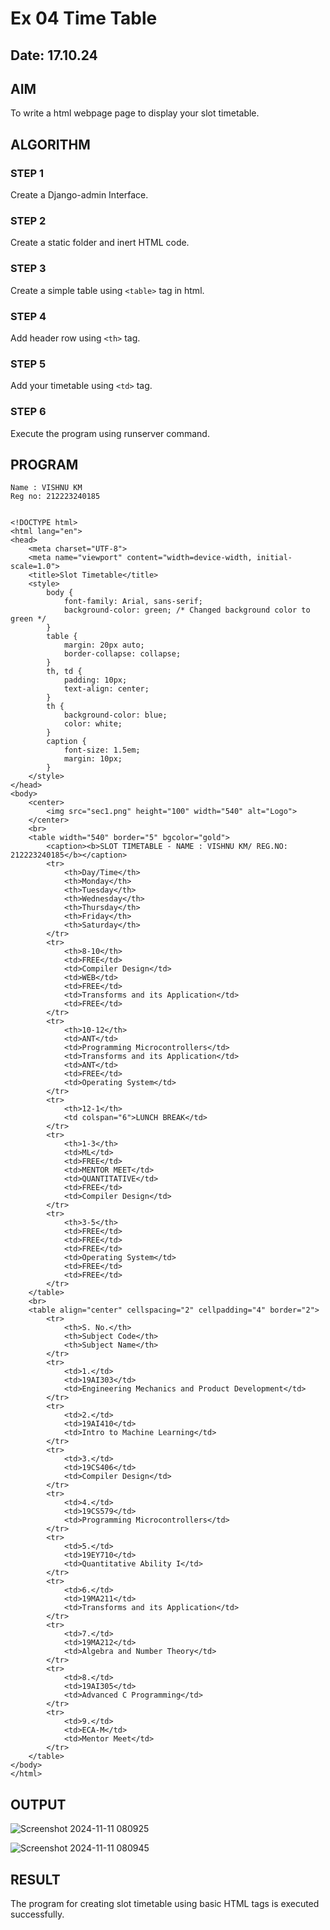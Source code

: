 # Ex 04 Time Table
## Date: 17.10.24

## AIM
To write a html webpage page to display your slot timetable.

## ALGORITHM
### STEP 1
Create a Django-admin Interface.

### STEP 2
Create a static folder and inert HTML code.

### STEP 3
Create a simple table using ```<table>``` tag in html.

### STEP 4
Add header row using ```<th>``` tag.

### STEP 5
Add your timetable using ```<td>``` tag.

### STEP 6
Execute the program using runserver command.

## PROGRAM
```
Name : VISHNU KM
Reg no: 212223240185


<!DOCTYPE html>
<html lang="en">
<head>
    <meta charset="UTF-8">
    <meta name="viewport" content="width=device-width, initial-scale=1.0">
    <title>Slot Timetable</title>
    <style>
        body {
            font-family: Arial, sans-serif;
            background-color: green; /* Changed background color to green */
        }
        table {
            margin: 20px auto;
            border-collapse: collapse;
        }
        th, td {
            padding: 10px;
            text-align: center;
        }
        th {
            background-color: blue;
            color: white;
        }
        caption {
            font-size: 1.5em;
            margin: 10px;
        }
    </style>
</head>
<body>
    <center>
        <img src="sec1.png" height="100" width="540" alt="Logo">
    </center>
    <br>
    <table width="540" border="5" bgcolor="gold">
        <caption><b>SLOT TIMETABLE - NAME : VISHNU KM/ REG.NO: 212223240185</b></caption>
        <tr>
            <th>Day/Time</th>
            <th>Monday</th>
            <th>Tuesday</th>
            <th>Wednesday</th>
            <th>Thursday</th>
            <th>Friday</th>
            <th>Saturday</th>
        </tr>
        <tr>
            <th>8-10</th>
            <td>FREE</td>
            <td>Compiler Design</td>
            <td>WEB</td>
            <td>FREE</td>
            <td>Transforms and its Application</td>
            <td>FREE</td>
        </tr>
        <tr>
            <th>10-12</th>
            <td>ANT</td>
            <td>Programming Microcontrollers</td>
            <td>Transforms and its Application</td>
            <td>ANT</td>
            <td>FREE</td>
            <td>Operating System</td>
        </tr>
        <tr>
            <th>12-1</th>
            <td colspan="6">LUNCH BREAK</td>
        </tr>
        <tr>
            <th>1-3</th>
            <td>ML</td>
            <td>FREE</td>
            <td>MENTOR MEET</td>
            <td>QUANTITATIVE</td>
            <td>FREE</td>
            <td>Compiler Design</td>
        </tr>
        <tr>
            <th>3-5</th>
            <td>FREE</td>
            <td>FREE</td>
            <td>FREE</td>
            <td>Operating System</td>
            <td>FREE</td>
            <td>FREE</td>
        </tr>
    </table>
    <br>
    <table align="center" cellspacing="2" cellpadding="4" border="2">
        <tr>
            <th>S. No.</th>
            <th>Subject Code</th>
            <th>Subject Name</th>
        </tr>
        <tr>
            <td>1.</td>
            <td>19AI303</td>
            <td>Engineering Mechanics and Product Development</td>
        </tr>
        <tr>
            <td>2.</td>
            <td>19AI410</td>
            <td>Intro to Machine Learning</td>
        </tr>
        <tr>
            <td>3.</td>
            <td>19CS406</td>
            <td>Compiler Design</td>
        </tr>
        <tr>
            <td>4.</td>
            <td>19CS579</td>
            <td>Programming Microcontrollers</td>
        </tr>
        <tr>
            <td>5.</td>
            <td>19EY710</td>
            <td>Quantitative Ability I</td>
        </tr>
        <tr>
            <td>6.</td>
            <td>19MA211</td>
            <td>Transforms and its Application</td>
        </tr>
        <tr>
            <td>7.</td>
            <td>19MA212</td>
            <td>Algebra and Number Theory</td>
        </tr>
        <tr>
            <td>8.</td>
            <td>19AI305</td>
            <td>Advanced C Programming</td>
        </tr>
        <tr>
            <td>9.</td>
            <td>ECA-M</td>
            <td>Mentor Meet</td>
        </tr>
    </table>
</body>
</html>
```

## OUTPUT
![Screenshot 2024-11-11 080925](https://github.com/user-attachments/assets/a3e83a4f-468d-49f9-9db0-e76346c8dc74)

![Screenshot 2024-11-11 080945](https://github.com/user-attachments/assets/6a559b15-b5c0-4391-8d8a-4e2e49ca5aeb)


## RESULT
The program for creating slot timetable using basic HTML tags is executed successfully.
